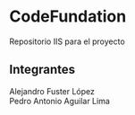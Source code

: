 # CodeFundation
Repositorio IIS para el proyecto

## Integrantes

Alejandro Fuster López	
Pedro Antonio Aguilar Lima
